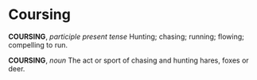 # Coursing

**COURSING**, _participle present tense_ Hunting; chasing; running; flowing; compelling to run.

**COURSING**, _noun_ The act or sport of chasing and hunting hares, foxes or deer.